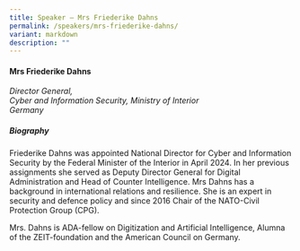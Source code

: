 ```yaml
---
title: Speaker – Mrs Friederike Dahns
permalink: /speakers/mrs-friederike-dahns/
variant: markdown
description: ""
---
```

#### **Mrs Friederike Dahns**

*Director General, <br>Cyber and Information Security, Ministry of Interior<br>Germany*

##### **Biography**
 Friederike Dahns was appointed National Director for Cyber and Information Security by the Federal Minister of the Interior in April 2024. In her previous assignments she served as Deputy Director General for Digital Administration and Head of Counter Intelligence. Mrs Dahns has a background in international relations and resilience. She is an expert in security and defence policy and since 2016 Chair of the NATO-Civil Protection Group (CPG).  

Mrs. Dahns is ADA-fellow on Digitization and Artificial Intelligence, Alumna of the ZEIT-foundation and the American Council on Germany.